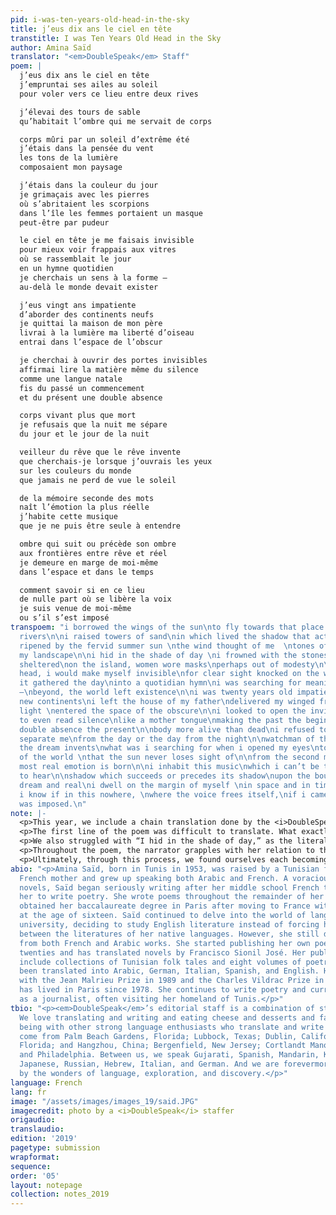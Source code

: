 ```yaml
---
pid: i-was-ten-years-old-head-in-the-sky
title: j’eus dix ans le ciel en tête
transtitle: I was Ten Years Old Head in the Sky
author: Amina Saïd
translator: "<em>DoubleSpeak</em> Staff"
poem: |
  j’eus dix ans le ciel en tête
  j’empruntai ses ailes au soleil
  pour voler vers ce lieu entre deux rives

  j’élevai des tours de sable
  qu’habitait l’ombre qui me servait de corps

  corps mûri par un soleil d’extrême été
  j’étais dans la pensée du vent
  les tons de la lumière
  composaient mon paysage

  j’étais dans la couleur du jour
  je grimaçais avec les pierres
  où s’abritaient les scorpions
  dans l’île les femmes portaient un masque
  peut-être par pudeur

  le ciel en tête je me faisais invisible
  pour mieux voir frappais aux vitres
  où se rassemblait le jour
  en un hymne quotidien
  je cherchais un sens à la forme –
  au-delà le monde devait exister

  j’eus vingt ans impatiente
  d’aborder des continents neufs
  je quittai la maison de mon père
  livrai à la lumière ma liberté d’oiseau
  entrai dans l’espace de l’obscur

  je cherchai à ouvrir des portes invisibles
  affirmai lire la matière même du silence
  comme une langue natale
  fis du passé un commencement
  et du présent une double absence

  corps vivant plus que mort
  je refusais que la nuit me sépare
  du jour et le jour de la nuit

  veilleur du rêve que le rêve invente
  que cherchais-je lorsque j’ouvrais les yeux
  sur les couleurs du monde
  que jamais ne perd de vue le soleil

  de la mémoire seconde des mots
  naît l’émotion la plus réelle
  j’habite cette musique
  que je ne puis être seule à entendre

  ombre qui suit ou précède son ombre
  aux frontières entre rêve et réel
  je demeure en marge de moi-même
  dans l’espace et dans le temps

  comment savoir si en ce lieu
  de nulle part où se libère la voix
  je suis venue de moi-même
  ou s’il s’est imposé
transpoem: "i borrowed the wings of the sun\nto fly towards that place between two
  rivers\n\ni raised towers of sand\nin which lived the shadow that acted as my body\n\nbody
  ripened by the fervid summer sun \nthe wind thought of me  \ntones of light\ncomposed
  my landscape\n\ni hid in the shade of day \ni frowned with the stones\nwhere scorpions
  sheltered\non the island, women wore masks\nperhaps out of modesty\n\nsky in the
  head, i would make myself invisible\nfor clear sight knocked on the windowpane\nwhere
  it gathered the day\ninto a quotidian hymn\ni was searching for meaning in its shape
  —\nbeyond, the world left existence\n\ni was twenty years old impatient\nto reach
  new continents\ni left the house of my father\ndelivered my winged freedom to the
  light \nentered the space of the obscure\n\ni looked to open the invisible doors\nknowing
  to even read silence\nlike a mother tongue\nmaking the past the beginning\nand the
  double absence the present\n\nbody more alive than dead\ni refused to let night
  separate me\nfrom the day or the day from the night\n\nwatchman of the dream that
  the dream invents\nwhat was i searching for when i opened my eyes\nto the colors
  of the world \nthat the sun never loses sight of\n\nfrom the second memory of words\nthe
  most real emotion is born\n\ni inhabit this music\nwhich i can’t be the only one
  to hear\n\nshadow which succeeds or precedes its shadow\nupon the boundaries between
  dream and real\ni dwell on the margin of myself \nin space and in time\n\nhow can
  i know if in this nowhere, \nwhere the voice frees itself,\nif i came from myself\nor
  was imposed.\n"
note: |-
  <p>This year, we include a chain translation done by the <i>DoubleSpeak</i> staff to demonstrate how many people can contribute to one translation. Each staff member translated about five lines, then we translated the last stanza together. We found it fascinating to watch the translation develop as each individual put in their own piece — aligning our own perception of the poem to the spirit of the poem itself <i>and</i> to others’ perceptions was challenging, but it allowed us to explore the boundaries of the self and others. We asked ourselves: How can we translate the poem’s focus on physicality? How can we capture the spirit of the language without any familiarity of its spirit? How would that spirit change our own expression?</p>
  <p>The first line of the poem was difficult to translate. What exactly does it mean for one’s head to be “full of sky”? Is it whimsy at the nature of the world? A means of distraction? A reference to imagination and fleeting youth? Portrayals of nature’s beauty follow this “head in the sky,” with references to “wings of the sun,” “two rivers,” and “towers of sand,” alluding to nature’s magnificent power instead of the hands of humankind.</p>
  <p>We also struggled with “I hid in the shade of day,” as the literal translation was “I was the color of day.” The sky is blue or white during the daytime but day seems like a colorless thing. So, we translated it as “I hid in the shade of day” because being the color of something colorless is the same as being invisible. Later in the stanza, the narrator mentions masks, so our translation makes the stanza more cohesive, even though the poem as a whole feels a bit fragmented.</p>
  <p>Throughout the poem, the narrator grapples with her relation to the world around her. This is why we translated “j’étais dans la pensée du vent” — literally “I was in the thought of the wind” — as “the wind thought of me.” This decision places the narrator in a position of power: instead of being consumed by the wind, the wind makes the vulnerable decision to think of her.</p>
  <p>Ultimately, through this process, we found ourselves each becoming a scrap of the translation and the poem becoming us.</p>
abio: "<p>Amina Saïd, born in Tunis in 1953, was raised by a Tunisian father and a
  French mother and grew up speaking both Arabic and French. A voracious reader of
  novels, Saïd began seriously writing after her middle school French teacher persuaded
  her to write poetry. She wrote poems throughout the remainder of her schooling and
  obtained her baccalaureate degree in Paris after moving to France with her family
  at the age of sixteen. Saïd continued to delve into the world of language during
  university, deciding to study English literature instead of forcing herself to choose
  between the literatures of her native languages. However, she still draws inspiration
  from both French and Arabic works. She started publishing her own poetry in her
  twenties and has translated novels by Francisco Sionil José. Her published works
  include collections of Tunisian folk tales and eight volumes of poetry which have
  been translated into Arabic, German, Italian, Spanish, and English. Honored in France
  with the Jean Malrieu Prize in 1989 and the Charles Vildrac Prize in 1994, Saïd
  has lived in Paris since 1978. She continues to write poetry and currently works
  as a journalist, often visiting her homeland of Tunis.</p>"
tbio: "<p><em>DoubleSpeak</em>’s editorial staff is a combination of strong individuals.
  We love translating and writing and eating cheese and desserts and fava beans and
  being with other strong language enthusiasts who translate and write and love. We
  come from Palm Beach Gardens, Florida; Lubbock, Texas; Dublin, California; Tampa,
  Florida; and Hangzhou, China; Bergenfield, New Jersey; Cortlandt Manor, New York;
  and Philadelphia. Between us, we speak Gujarati, Spanish, Mandarin, Korean, French,
  Japanese, Russian, Hebrew, Italian, and German. And we are forevermore mesmerized
  by the wonders of language, exploration, and discovery.</p>"
language: French
lang: fr
image: "/assets/images/images_19/said.JPG"
imagecredit: photo by a <i>DoubleSpeak</i> staffer
origaudio: 
translaudio: 
edition: '2019'
pagetype: submission
wrapformat: 
sequence: 
order: '05'
layout: notepage
collection: notes_2019
---
```

